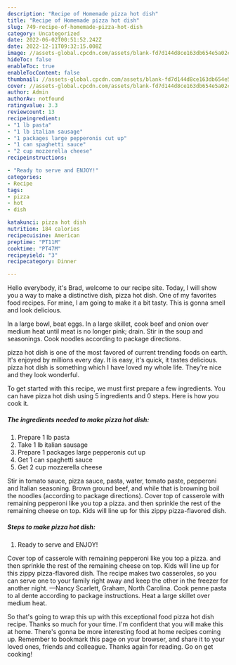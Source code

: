 ```yaml
---
description: "Recipe of Homemade pizza hot dish"
title: "Recipe of Homemade pizza hot dish"
slug: 749-recipe-of-homemade-pizza-hot-dish
category: Uncategorized
date: 2022-06-02T00:51:52.242Z
date: 2022-12-11T09:32:15.008Z
image: //assets-global.cpcdn.com/assets/blank-fd7d144d8ce163db654e5a02c40b08a2775adb7897d16e4062681dc7e1b2800f.png
hideToc: false
enableToc: true
enableTocContent: false
thumbnail: //assets-global.cpcdn.com/assets/blank-fd7d144d8ce163db654e5a02c40b08a2775adb7897d16e4062681dc7e1b2800f.png
cover: //assets-global.cpcdn.com/assets/blank-fd7d144d8ce163db654e5a02c40b08a2775adb7897d16e4062681dc7e1b2800f.png
author: Admin
authorAv: notfound
ratingvalue: 3.3
reviewcount: 13
recipeingredient:
- "1 lb pasta"
- "1 lb italian sausage"
- "1 packages large pepperonis cut up"
- "1 can spaghetti sauce"
- "2 cup mozzerella cheese"
recipeinstructions:

- "Ready to serve and ENJOY!"
categories:
- Recipe
tags:
- pizza
- hot
- dish

katakunci: pizza hot dish 
nutrition: 184 calories
recipecuisine: American
preptime: "PT11M"
cooktime: "PT47M"
recipeyield: "3"
recipecategory: Dinner

---
```



Hello everybody, it's Brad, welcome to our recipe site. Today, I will show you a way to make a distinctive dish, pizza hot dish. One of my favorites food recipes. For mine, I am going to make it a bit tasty. This is gonna smell and look delicious.

In a large bowl, beat eggs. In a large skillet, cook beef and onion over medium heat until meat is no longer pink; drain. Stir in the soup and seasonings. Cook noodles according to package directions.

pizza hot dish is one of the most favored of current trending foods on earth. It's enjoyed by millions every day. It is easy, it's quick, it tastes delicious. pizza hot dish is something which I have loved my whole life. They're nice and they look wonderful.


To get started with this recipe, we must first prepare a few ingredients. You can have pizza hot dish using 5 ingredients and 0 steps. Here is how you cook it.

<!--inarticleads1-->

##### The ingredients needed to make pizza hot dish:

1. Prepare 1 lb pasta
1. Take 1 lb italian sausage
1. Prepare 1 packages large pepperonis cut up
1. Get 1 can spaghetti sauce
1. Get 2 cup mozzerella cheese


Stir in tomato sauce, pizza sauce, pasta, water, tomato paste, pepperoni and Italian seasoning. Brown ground beef, and while that is browning boil the noodles (according to package directions). Cover top of casserole with remaining pepperoni like you top a pizza. and then sprinkle the rest of the remaining cheese on top. Kids will line up for this zippy pizza-flavored dish. 

<!--inarticleads2-->

##### Steps to make pizza hot dish:


1. Ready to serve and ENJOY!

Cover top of casserole with remaining pepperoni like you top a pizza. and then sprinkle the rest of the remaining cheese on top. Kids will line up for this zippy pizza-flavored dish. The recipe makes two casseroles, so you can serve one to your family right away and keep the other in the freezer for another night. —Nancy Scarlett, Graham, North Carolina. Cook penne pasta to al dente according to package instructions. Heat a large skillet over medium heat. 

So that's going to wrap this up with this exceptional food pizza hot dish recipe. Thanks so much for your time. I'm confident that you will make this at home. There's gonna be more interesting food at home recipes coming up. Remember to bookmark this page on your browser, and share it to your loved ones, friends and colleague. Thanks again for reading. Go on get cooking!
